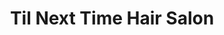 ---
title: "Til Next Time Hair Salon"
url: /annapolis/til-next-time-hair-salon/
shop: hairdresser
---